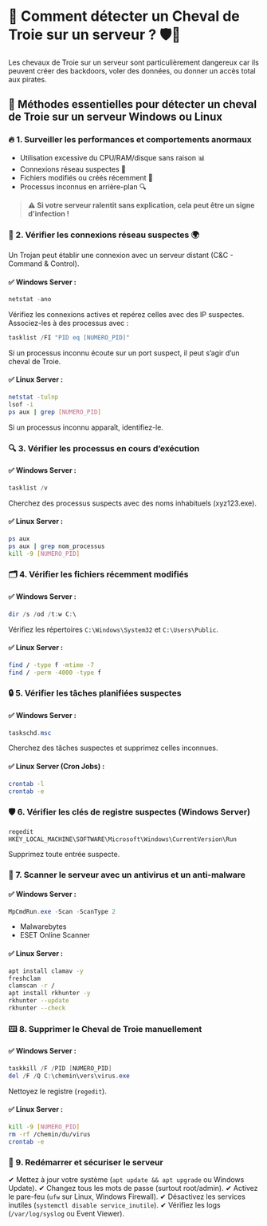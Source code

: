 # 🛑 Comment détecter un Cheval de Troie sur un serveur ? 🛡🐴

Les chevaux de Troie sur un serveur sont particulièrement dangereux car ils peuvent créer des backdoors, voler des données, ou donner un accès total aux pirates.

## 🔎 Méthodes essentielles pour détecter un cheval de Troie sur un serveur Windows ou Linux

### 🔥 1. Surveiller les performances et comportements anormaux
- Utilisation excessive du CPU/RAM/disque sans raison 📊
- Connexions réseau suspectes 📱
- Fichiers modifiés ou créés récemment 💽
- Processus inconnus en arrière-plan 🔍

> **⚠️ Si votre serveur ralentit sans explication, cela peut être un signe d'infection !**

### 🧕️ 2. Vérifier les connexions réseau suspectes 🌍

Un Trojan peut établir une connexion avec un serveur distant (C&C - Command & Control).

#### ✅ Windows Server :
```powershell
netstat -ano
```
Vérifiez les connexions actives et repérez celles avec des IP suspectes.
Associez-les à des processus avec :
```powershell
tasklist /FI "PID eq [NUMERO_PID]"
```
Si un processus inconnu écoute sur un port suspect, il peut s’agir d’un cheval de Troie.

#### ✅ Linux Server :
```bash
netstat -tulnp
lsof -i
ps aux | grep [NUMERO_PID]
```
Si un processus inconnu apparaît, identifiez-le.

### 🔍 3. Vérifier les processus en cours d’exécution

#### ✅ Windows Server :
```powershell
tasklist /v
```
Cherchez des processus suspects avec des noms inhabituels (xyz123.exe).

#### ✅ Linux Server :
```bash
ps aux
ps aux | grep nom_processus
kill -9 [NUMERO_PID]
```

### 🗂 4. Vérifier les fichiers récemment modifiés

#### ✅ Windows Server :
```powershell
dir /s /od /t:w C:\
```
Vérifiez les répertoires `C:\Windows\System32` et `C:\Users\Public`.

#### ✅ Linux Server :
```bash
find / -type f -mtime -7
find / -perm -4000 -type f
```

### 🔒 5. Vérifier les tâches planifiées suspectes

#### ✅ Windows Server :
```powershell
taskschd.msc
```
Cherchez des tâches suspectes et supprimez celles inconnues.

#### ✅ Linux Server (Cron Jobs) :
```bash
crontab -l
crontab -e
```

### 🛡 6. Vérifier les clés de registre suspectes (Windows Server)
```powershell
regedit
HKEY_LOCAL_MACHINE\SOFTWARE\Microsoft\Windows\CurrentVersion\Run
```
Supprimez toute entrée suspecte.

### 🔄 7. Scanner le serveur avec un antivirus et un anti-malware

#### ✅ Windows Server :
```powershell
MpCmdRun.exe -Scan -ScanType 2
```
- Malwarebytes
- ESET Online Scanner

#### ✅ Linux Server :
```bash
apt install clamav -y
freshclam
clamscan -r /
apt install rkhunter -y
rkhunter --update
rkhunter --check
```

### 🖽 8. Supprimer le Cheval de Troie manuellement

#### ✅ Windows Server :
```powershell
taskkill /F /PID [NUMERO_PID]
del /F /Q C:\chemin\vers\virus.exe
```
Nettoyez le registre (`regedit`).

#### ✅ Linux Server :
```bash
kill -9 [NUMERO_PID]
rm -rf /chemin/du/virus
crontab -e
```

### 🚀 9. Redémarrer et sécuriser le serveur
✔ Mettez à jour votre système (`apt update && apt upgrade` ou Windows Update).
✔ Changez tous les mots de passe (surtout root/admin).
✔ Activez le pare-feu (`ufw` sur Linux, Windows Firewall).
✔ Désactivez les services inutiles (`systemctl disable service_inutile`).
✔ Vérifiez les logs (`/var/log/syslog` ou Event Viewer).